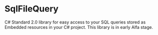# SqlFileQuery
C# Standard 2.0 library for easy access to your SQL queries stored as Embedded resources in your C# project. 
This library is in early Alfa stage.
